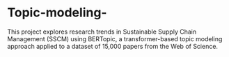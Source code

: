 # Topic-modeling-
This project explores research trends in Sustainable Supply Chain Management (SSCM) using BERTopic, a transformer-based topic modeling approach applied to a dataset of 15,000 papers from the Web of Science.
